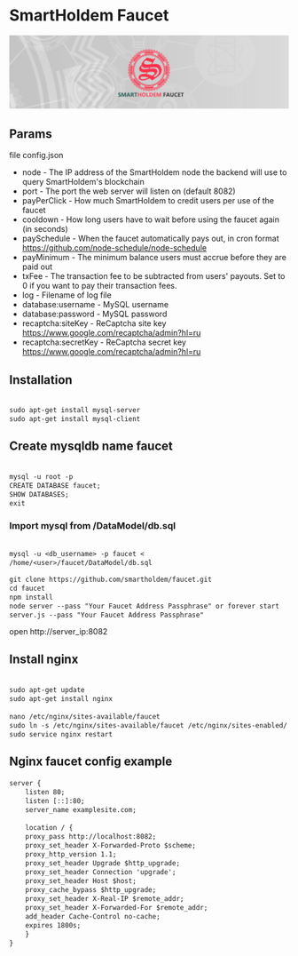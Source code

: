 # SmartHoldem Faucet

[![Wallet Releases](https://github.com/smartholdem/smartmedia/blob/master/mediakit/sh_faucet.jpg)](https://faucet.smartholdem.io/)

## Params

file config.json

- node - The IP address of the SmartHoldem node the backend will use to query SmartHoldem's blockchain
- port - The port the web server will listen on (default 8082)
- payPerClick - How much SmartHoldem to credit users per use of the faucet
- cooldown - How long users have to wait before using the faucet again (in seconds)
- paySchedule - When the faucet automatically pays out, in cron format https://github.com/node-schedule/node-schedule
- payMinimum - The minimum balance users must accrue before they are paid out
- txFee - The transaction fee to be subtracted from users' payouts. Set to 0 if you want to pay their transaction fees.
- log - Filename of log file
- database:username - MySQL username
- database:password - MySQL password
- recaptcha:siteKey - ReCaptcha site key https://www.google.com/recaptcha/admin?hl=ru
- recaptcha:secretKey - ReCaptcha secret key https://www.google.com/recaptcha/admin?hl=ru

## Installation

```shell

sudo apt-get install mysql-server
sudo apt-get install mysql-client

```

## Create mysqldb name faucet

```shell

mysql -u root -p
CREATE DATABASE faucet;
SHOW DATABASES;
exit

```

### Import mysql from /DataModel/db.sql

```shell

mysql -u <db_username> -p faucet < /home/<user>/faucet/DataModel/db.sql

```

```shell
git clone https://github.com/smartholdem/faucet.git
cd faucet
npm install
node server --pass "Your Faucet Address Passphrase" or forever start server.js --pass "Your Faucet Address Passphrase"
```
open http://server_ip:8082

## Install nginx

```shell

sudo apt-get update
sudo apt-get install nginx

nano /etc/nginx/sites-available/faucet
sudo ln -s /etc/nginx/sites-available/faucet /etc/nginx/sites-enabled/
sudo service nginx restart
```

## Nginx faucet config example

```shell
server {
    listen 80;
    listen [::]:80;
    server_name examplesite.com;

    location / {
    proxy_pass http://localhost:8082;
    proxy_set_header X-Forwarded-Proto $scheme;
    proxy_http_version 1.1;
    proxy_set_header Upgrade $http_upgrade;
    proxy_set_header Connection 'upgrade';
    proxy_set_header Host $host;
    proxy_cache_bypass $http_upgrade;
    proxy_set_header X-Real-IP $remote_addr;
    proxy_set_header X-Forwarded-For $remote_addr;
    add_header Cache-Control no-cache;
    expires 1800s;
    }
}
```
